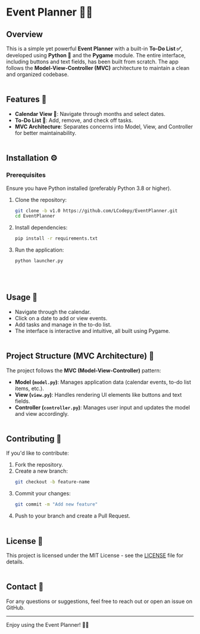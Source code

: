 # Event Planner 📅✨

## Overview
This is a simple yet powerful **Event Planner** with a built-in **To-Do List ✅**, developed using **Python 🐍** and the **Pygame** module. The entire interface, including buttons and text fields, has been built from scratch. The app follows the **Model-View-Controller (MVC)** architecture to maintain a clean and organized codebase.
<br><br>
## Features 🚀
- **Calendar View 📆**: Navigate through months and select dates.
- **To-Do List 📝**: Add, remove, and check off tasks.
- **MVC Architecture**: Separates concerns into Model, View, and Controller for better maintainability.
<br><br>
## Installation ⚙️
### Prerequisites
Ensure you have Python installed (preferably Python 3.8 or higher).

1. Clone the repository:
   ```bash
   git clone -b v1.0 https://github.com/LCodepy/EventPlanner.git
   cd EventPlanner
   ```
2. Install dependencies:
   ```bash
   pip install -r requirements.txt
   ```
3. Run the application:
   ```bash
   python launcher.py
   ```
<br><br>
## Usage 🎯
- Navigate through the calendar.
- Click on a date to add or view events.
- Add tasks and manage in the to-do list.
- The interface is interactive and intuitive, all built using Pygame.
<br><br>
## Project Structure (MVC Architecture) 📂
The project follows the **MVC (Model-View-Controller)** pattern:

- **Model (`model.py`)**: Manages application data (calendar events, to-do list items, etc.).
- **View (`view.py`)**: Handles rendering UI elements like buttons and text fields.
- **Controller (`controller.py`)**: Manages user input and updates the model and view accordingly.
<br><br>
## Contributing 🤝
If you'd like to contribute:
1. Fork the repository.
2. Create a new branch:
   ```bash
   git checkout -b feature-name
   ```
3. Commit your changes:
   ```bash
   git commit -m "Add new feature"
   ```
4. Push to your branch and create a Pull Request.
<br><br>
## License 📜
This project is licensed under the MIT License - see the [LICENSE](LICENSE) file for details.
<br><br>
## Contact 📧
For any questions or suggestions, feel free to reach out or open an issue on GitHub.

---
Enjoy using the Event Planner! 🚀🎉


